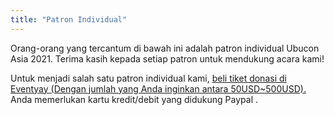 ```yaml
---
title: "Patron Individual"
---
```

Orang-orang yang tercantum di bawah ini adalah patron individual Ubucon Asia 2021.
Terima kasih kepada setiap patron untuk mendukung acara kami!

Untuk menjadi salah satu patron individual kami, [beli tiket donasi di Eventyay (Dengan jumlah yang Anda inginkan antara 50USD~500USD).](https://eventyay.com/e/75ac7f83) Anda memerlukan kartu kredit/debit yang didukung Paypal .